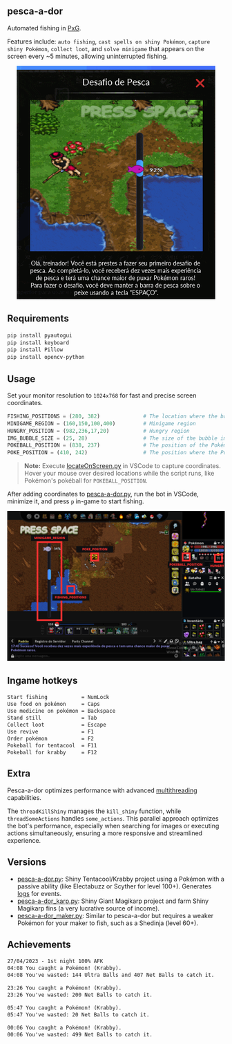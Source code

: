 ## pesca-a-dor

Automated fishing in [PxG](https://www.pokexgames.com/). 

Features include: `auto fishing`, `cast spells on shiny Pokémon`, `capture shiny Pokémon`, `collect loot`, and `solve minigame` that appears on the screen every ~5 minutes, allowing uninterrupted fishing.

<div align="center">
  
![](images/desafio_de_pesca.gif)

</div>

## Requirements

```bash
pip install pyautogui
pip install keyboard
pip install Pillow
pip install opencv-python
```

## Usage

Set your monitor resolution to `1024x768` for fast and precise screen coordinates.

```python
FISHING_POSITIONS = (280, 382)              # The location where the bait will be cast
MINIGAME_REGION = (160,150,100,400)         # Minigame region
HUNGRY_POSITION = (982,236,17,20)           # Hungry region
IMG_BUBBLE_SIZE = (25, 28)                  # The size of the bubble image
POKEBALL_POSITION = (838, 237)              # The position of the Pokémon's Pokéball
POKE_POSITION = (410, 242)                  # The position where the Pokémon will remain stationary
```

>**Note:** Execute [locateOnScreen.py](https://github.com/felipevzps/pesca-a-dor/blob/main/scripts/locateOnScreen.py) in VSCode to capture coordinates. Hover your mouse over desired locations while the script runs, like Pokémon's pokéball for `POKEBALL_POSITION`.

After adding coordinates to [pesca-a-dor.py](https://github.com/felipevzps/pesca-a-dor/blob/main/pesca-a-dor.py), run the bot in VSCode, minimize it, and press `p` in-game to start fishing.

![](https://github.com/felipevzps/pesca-a-dor/blob/main/images/positions.PNG)

## Ingame hotkeys

```
Start fishing           = NumLock
Use food on pokémon     = Caps
Use medicine on pokémon = Backspace
Stand still             = Tab
Collect loot            = Escape
Use revive              = F1
Order pokémon           = F2
Pokeball for tentacool  = F11
Pokeball for krabby     = F12
```

## Extra

Pesca-a-dor optimizes performance with advanced [multithreading](https://docs.python.org/3.10/library/threading.html#) capabilities.

The `threadKillShiny` manages the `kill_shiny` function, while `threadSomeActions` handles `some_actions`. This parallel approach optimizes the bot's performance, especially when searching for images or executing actions simultaneously, ensuring a more responsive and streamlined experience.

## Versions

- [pesca-a-dor.py](https://github.com/felipevzps/pesca-a-dor/blob/main/pesca-a-dor.py): Shiny Tentacool/Krabby project using a Pokémon with a passive ability (like Electabuzz or Scyther for level 100+). Generates [logs](https://github.com/felipevzps/pesca-a-dor/blob/main/logs/05052023.txt) for events.
- [pesca-a-dor_karp.py](https://github.com/felipevzps/pesca-a-dor/blob/main/pesca-a-dor_karp.py): Shiny Giant Magikarp project and farm Shiny Magikarp fins (a very lucrative source of income).
- [pesca-a-dor_maker.py](https://github.com/felipevzps/pesca-a-dor/blob/main/pesca-a-dor_maker.py): Similar to pesca-a-dor but requires a weaker Pokémon for your maker to fish, such as a Shedinja (level 60+).

## Achievements

```
27/04/2023 - 1st night 100% AFK
04:08 You caught a Pokémon! (Krabby).
04:08 You've wasted: 144 Ultra Balls and 407 Net Balls to catch it.
```

```
23:26 You caught a Pokémon! (Krabby).
23:26 You've wasted: 200 Net Balls to catch it.
```

```
05:47 You caught a Pokémon! (Krabby).
05:47 You've wasted: 20 Net Balls to catch it.
```
```
00:06 You caught a Pokémon! (Krabby).
00:06 You've wasted: 499 Net Balls to catch it.
```
